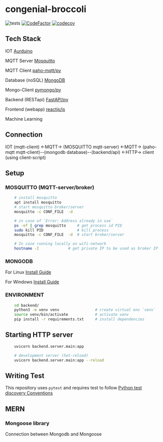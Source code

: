 # congenial-broccoli

![tests](https://github.com/arpitvaghela/congenial-broccoli/workflows/unittest/badge.svg)
[![CodeFactor](https://www.codefactor.io/repository/github/arpitvaghela/congenial-broccoli/badge/main?s=16f701b83014ab43211b87c22bd8b82f72122f34)](https://www.codefactor.io/repository/github/arpitvaghela/congenial-broccoli/overview/main)
[![codecov](https://codecov.io/gh/arpitvaghela/congenial-broccoli/branch/main/graph/badge.svg?token=45XCQ9ZBMN)](https://codecov.io/gh/arpitvaghela/congenial-broccoli)

## Tech Stack

IOT [Aurduino](https://www.arduino.cc/)

MQTT Server [Mosquitto](https://mosquitto.org/)

MQTT Client [paho-mqtt/py](https://www.eclipse.org/paho/index.php?page=clients/python/docs/index.php)

Database (noSQL) [MongoDB](https://docs.mongodb.com/)

Mongo-Client [pymongo/py](https://pymongo.readthedocs.io/en/stable/)

Backend (RESTapi) [FastAPI/py](https://fastapi.tiangolo.com/)

Frontend (webapp) [reactjs/js](https://reactjs.org/)

Machine Learning

## Connection

IOT (mqtt-client) <-MQTT-> (MOSQUITTO mqtt-server) <-MQTT-> (paho-mqtt mqtt-client)--(mongodb database)--(backend/api) <-HTTP-> client (using client-script)

## Setup

### MOSQUITTO (MQTT-server/broker)

```sh
    # install mosquitto
    apt install mosquitto
    # start mosquitto broker/server
    mosquitto -c CONF_FILE  -d

    # in case of `Error: Address already in use`
    ps -ef | grep mosquitto     # get process id PID
    sudo kill PID               # kill process
    mosquitto -c CONF_FILE  -d  # start broker/server

    # In case running locally on wifi-network
    hostname -I             # get private IP to be used as broker IP
```

### MONGODB

For Linux
[Install Guide](https://docs.mongodb.com/manual/tutorial/install-mongodb-on-ubuntu/)

For Windows
[Install Guide](https://docs.mongodb.com/manual/tutorial/install-mongodb-on-windows/)

### ENVIRONMENT

```sh
    cd backend/
    python3 -m venv venv                # create virtual env `venv`
    source venv/bin/activate            # activate venv
    pip install -r requirements.txt     # install dependencies
```

## Starting HTTP server

```sh
    uvicorn backend.server.main:app

    # development server (hot-reload)
    uvicorn backend.server.main:app --reload
```

## Writing Test

This repository uses `pytest` and requires test to follow [Python test discovery Conventions](https://docs.pytest.org/en/stable/goodpractices.html#test-discovery)


## MERN
### Mongoose library
Connection between Mongodb and Mongoose




